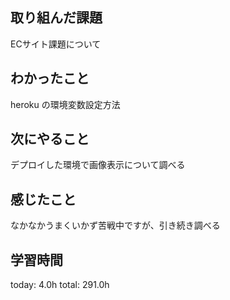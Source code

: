 ## 取り組んだ課題
ECサイト課題について

## わかったこと
heroku の環境変数設定方法

## 次にやること
デプロイした環境で画像表示について調べる
## 感じたこと
なかなかうまくいかず苦戦中ですが、引き続き調べる

## 学習時間
today: 4.0h
total: 291.0h